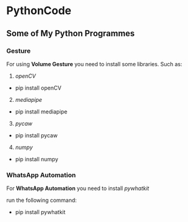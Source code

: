 # PythonCode

## **Some of My Python Programmes**
### Gesture

For using **Volume Gesture** you need to install some libraries.
Such as:

1. *openCV*
  - pip install openCV

2. *mediapipe*
  - pip install mediapipe

3. *pycaw*
  - pip install pycaw

4. *numpy*
  - pip install numpy

### WhatsApp Automation

For **WhatsApp Automation** you need to install *pywhatkit*

run the following command:
- pip install pywhatkit
